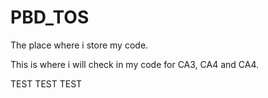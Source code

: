 # PBD_TOS
The place where i store my code.

This is where i will check in my code for CA3, CA4 and CA4.

TEST TEST TEST